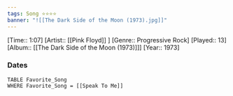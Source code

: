 ```yaml
---
tags: Song ⭐⭐⭐⭐ 
banner: "![[The Dark Side of the Moon (1973).jpg]]"
---
```

[Time:: 1:07]
[Artist:: [[Pink Floyd]] ]
[Genre:: Progressive Rock]
[Played:: 13]
[Album:: [[The Dark Side of the Moon (1973)]]]
[Year:: 1973]
### Dates
````dataview
TABLE Favorite_Song
WHERE Favorite_Song = [[Speak To Me]]
````